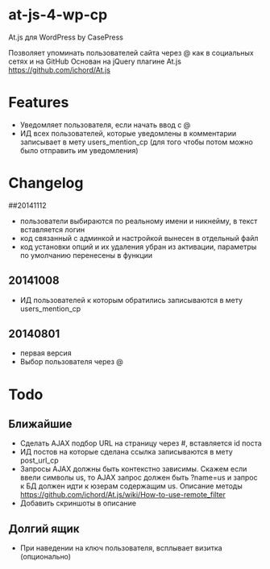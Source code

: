 at-js-4-wp-cp
=============

At.js для WordPress by CasePress

Позволяет упоминать пользователей сайта через @ как в социальных сетях и на GitHub
Основан на jQuery плагине At.js https://github.com/ichord/At.js

# Features
- Уведомляет пользователя, если начать ввод с @
- ИД всех пользователей, которые уведомлены в комментарии записывает в мету users_mention_cp (для того чтобы потом можно было отправить им уведомления)

# Changelog

##20141112
- пользователи выбираются по реальному имени и никнейму, в текст вставляется логин
- код связанный с админкой и настройкой вынесен в отдельный файл
- код установки опций и их удаления убран из активации, параметры по умолчанию перенесены в функции

## 20141008
- ИД пользователей к которым обратились записываются в мету users_mention_cp

## 20140801
- первая версия
- Выбор пользователя через @


# Todo
## Ближайшие
- Сделать AJAX подбор URL на страницу через #, вставляется id поста
- ИД постов на которые сделана ссылка записываются в мету post_url_cp
- Запросы AJAX должны быть контекстно зависимы. Скажем если ввели символы us, то AJAX запрос должен быть ?name=us и запрос к БД должен идти к юзерам содержащим us. Описание методы https://github.com/ichord/At.js/wiki/How-to-use-remote_filter
- Добавить скриншоты в описание


## Долгий ящик
- При наведении на ключ пользователя, всплывает визитка (опционально)
